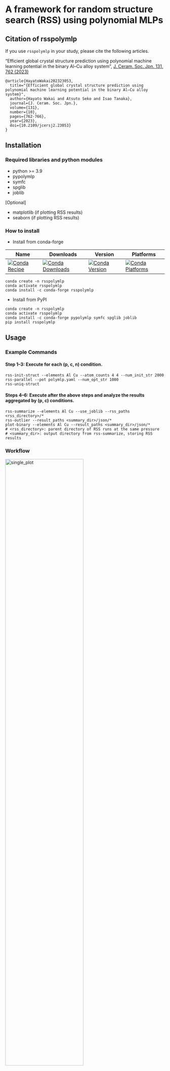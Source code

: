 # A framework for random structure search (RSS) using polynomial MLPs

## Citation of rsspolymlp

If you use `rsspolymlp` in your study, please cite the following articles.

“Efficient global crystal structure prediction using polynomial machine learning potential in the binary Al–Cu alloy system”, [J. Ceram. Soc. Jpn. 131, 762 (2023)](https://www.jstage.jst.go.jp/article/jcersj2/131/10/131_23053/_article/-char/ja/)
```
@article{HayatoWakai202323053,
  title="{Efficient global crystal structure prediction using polynomial machine learning potential in the binary Al–Cu alloy system}",
  author={Hayato Wakai and Atsuto Seko and Isao Tanaka},
  journal={J. Ceram. Soc. Jpn.},
  volume={131},
  number={10},
  pages={762-766},
  year={2023},
  doi={10.2109/jcersj2.23053}
}
```

## Installation

### Required libraries and python modules

- python >= 3.9
- pypolymlp
- symfc
- spglib
- joblib

[Optional]
- matplotlib (if plotting RSS results)
- seaborn (if plotting RSS results)

### How to install
- Install from conda-forge

| Name | Downloads | Version | Platforms |
| --- | --- | --- | --- |
| [![Conda Recipe](https://img.shields.io/badge/recipe-rsspolymlp-green.svg)](https://anaconda.org/conda-forge/rsspolymlp) | [![Conda Downloads](https://img.shields.io/conda/dn/conda-forge/rsspolymlp.svg)](https://anaconda.org/conda-forge/rsspolymlp) | [![Conda Version](https://img.shields.io/conda/vn/conda-forge/rsspolymlp.svg)](https://anaconda.org/conda-forge/rsspolymlp) | [![Conda Platforms](https://img.shields.io/conda/pn/conda-forge/rsspolymlp.svg)](https://anaconda.org/conda-forge/rsspolymlp) |

```shell
conda create -n rsspolymlp
conda activate rsspolymlp
conda install -c conda-forge rsspolymlp
```

- Install from PyPI
```shell
conda create -n rsspolymlp
conda activate rsspolymlp
conda install -c conda-forge pypolymlp symfc spglib joblib
pip install rsspolymlp
```

## Usage

### Example Commands

#### Step 1–3: Execute for each (p, c, n) condition.
```shell
rss-init-struct --elements Al Cu --atom_counts 4 4 --num_init_str 2000
rss-parallel --pot polymlp.yaml --num_opt_str 1000
rss-uniq-struct
```

#### Steps 4–6: Execute after the above steps and analyze the results aggregated by (p, c) conditions.
```shell
rss-summarize --elements Al Cu --use_joblib --rss_paths <rss_directory>/*
rss-outlier --result_paths <summary_dir>/json/*
plot-binary --elements Al Cu --result_paths <summary_dir>/json/*
# <rss_directory>: parent directory of RSS runs at the same pressure
# <summary_dir>: output directory from rss-summarize, storing RSS results
```

### Workflow

<img src="docs/workflow_rsspolymlp.png" alt="single_plot" width="70%" />

The command-line interface of `rsspolymlp` is organized into 6 steps.

Steps 1–3 perform RSS using the polynomial MLP independently for each combination of pressure (`p`), composition (`c`), and number of atoms (`n`).

1. **Generating initial structures (`rss-init-struct`)**
   
   Random structures are generated under the specified conditions.

2. **Performing parallel geometry optimization (`rss-parallel`)**
   
   Each generated structure is optimized in parallel using polynomial MLPs.

3. **Elimination of duplicate structures (`rss-uniq-struct`)**
   
   This step processes the optimized structures. It includes:

   * Parsing optimization logs, filtering out failed or unconverged cases, and generating detailed computational summaries.
   * Removing duplicate structures and extracting unique optimized structures.
  
Steps 4–6 analyze the results aggregated over each (`p`, `c`) condition.

4. **Identifying unique structures across atom numbers (`rss-summarize`)**
   
   This step removes duplicate structures from the set of unique structures obtained at different atom counts `n` under the same pressure and composition conditions.

5. **Outlier detection (`rss-outlier`)**
   
   Provides utilities for identifying and filtering out anomalous structures based on energy values.

6. **Binary phase diagram plotting (`plot-binary`)**
   
   Visualizes the convex hull and stability of binary systems based on the summarized results.

[Additional information is here](docs/rss.md)